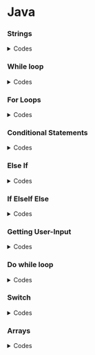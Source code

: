 # Java

### Strings


  <details>
  <summary>Codes</summary>

   ```
  
  Strings in Java are Objects that are backed internally by a char array. Since arrays are
  immutable(cannot grow), Strings are immutable as well. Whenever a change to a String is made,
  an entirely new String is created. 
 
    
    public class Application
    {
    public static void main(String[] args)
    {
    int myInt = 7;
    
    String text = "Hello";
    String blank ="";
    String name = "Bob";
    
    String greeting = text +\blank + name;
    System.out.println(greeting);
    System.out.println("Hello"+" " + "Bob");
    System.out.println("My integer is: " + myInt);
    double myDouble = 7.8;
    System.out.println("My number is: " +my Double + ".");
    
    }
    }
    
  ```  
  </details>
  
  
### While loop
 
 <details>
 <summary>Codes</summary>
  
  ```
  
  public class Application{
  public static void main(String[] args){
  int value = 10;
  boolean loop= 4 < 5;
                      while( value<10){
  
                      System.out.println("Hello" + value);
  /*if(loop==5){
  break;
  }*/
  value=value+1;
                      
    
   }
  }
  
  ```
 </details>
 
  
 ### For Loops
  
  <details>
  <summary>Codes</summary>
  
  ```
  
  public class Application{
  public static void main(String[] args){
  for(int i=0; i<5; i++){
                    System.out.print("The value of i is: %d\n", i);
                    }
               }
          }
                    
  ```
 </details>
  
  
 ### Conditional Statements
  
  <details>
  <summary>Codes</summary>
    
   ```
    
    public class Application{
    public static void main(String[] args){
    int myInt=20;
    
    if(myInt<30){
    System.out.println("Yes, It's true!");
                  else{
    System.out.println("No, it's false!");
                  }
                  
    }
  }
                  
  ```
  </details>  
  
    
### Else If    
   
<details>
<summary>Codes</summary>
  
 ```
  
    public class Application{
    public static void main(String[] args){
    int myInt=5;
    
    if(myInt<10){
    System.out.println("Yes, It's true!");
                  else if(myInt<20){
    System.out.println("No, it's false!");
                  }
                  
    }
  }
  
                                     
  ```
  </details>
    
  
 ### If ElseIf Else
    
<details>
<summary>Codes</summary>  
  
```
    
 public class Application{
 public static void main(String[] args){
 int myInt=5;
    
 if(myInt<10){
    System.out.println("Yes, It's true!");
                  else if(myInt<20){
    System.out.println("No, it's false!");
                  }
       else{
    System.out.println("None of the above!");
                  }           
      }
    }  
                                     
  ```
 </details>
    
    
### Getting User-Input
  
  <details>
  <summary>Codes</summary>
    
  ```
    
    import java.until.Scanner;
    
    public class Application{
    public static void main(String[] args){
    //Create scanner object
    Scanner input=new Scanner(System.in);
    
    //Output the program
    System.out.println("Enter the integer/float/double/char/string: ");
    
    //Wait for the user to enter something
    int/float/double/char/string value = input.nextInt/Float/Double/Char/String();
    
    //Tell then what they entered
    System.out.println("You Entered: " + line/value);
    
    }
    }
    
    
  ```
  </details>
    
  
### Do while loop
  
  <details>
  <summary>Codes </summary>
    
  ```
    
    import java.until.Scanner;
    
    public class App{
    public static void main(String[] args){
    
    Scanner scanner = new Scanner(System.in):
    /*
    System.out.println("Enter a number: ");
    int value = scanner.nextInt();
    
    while(value i=5){
    System.out.println("Enter a number: ");
    value = scanner.nextInt();
    }*/
    
    int value=0;
    do {
    System.out.println("Enter a number: ");
    value = scanner.nextInt();
    }
    while(value !=5);
    
    System.out.println("got 5!");
    
    }
    }
    
  ```
  </details>
    
### Switch
    
  <details>
  <summary>Codes</summary>
    
 ```   
    
    import java.until.Scanner;
    public class Application{
    
    public static void main(String[] args){
    Scanner input = new Scanner(System.in);
    
    System.out.println("Please enter a command: ");
    String text = input.nextLine();
    
    switch(text){
    case "start";
    System.out.println("Machine Started!");
    break;
    
    case "stop";
    System.out.println("Machine Stopped!");
    break;
    
    default:
    System.out.println("Command not recognized!");
    }
    }
    }
    
  ```
    
   </details>
    
### Arrays
   
   <details>
   <summary>Codes</summary>
     
  ```
     
     public class App{
     public static void main(String[] args){
     int value = 7;
     int[] values;
     values = new int[3];
     
     System.out.println(values[0]);
     
     values[0] = 10;
     values[1] = 20;
     values[2] = 30;
     
     System.out.println(values[0]);
     System.out.println(values[1]);
     System.out.println(values[2]);
     
     for(int i=0; i<values.length; i++){
             System.out.println(values[i]);
     }
     int[] numbers = {5, 6, 7};
     for(int i=0; i<numbers.length; i++){
     System.out.println(number[i]);
     }
     }
     }
     
  ```
     
     </details>
    
     
 ### Arrays of Strings
 
    <details>
    <summary>Codes</summary>
      
   ``` 
      
      public class App {
      public static void main(String[] args){
      String[] words = new String[3];
      
      words[0] = "Hello";
      words[1] = "to";
      words[2] = "you";
      
      System.out.println(words[2]);
      String[] fruits = {"apple", "banana", "pear", "kiwi");;
      
      for(String fruit: fruits){
      System.out.println(fruit);
      }
      int value = 0;
      String text = null;
      System.out.println(text);
      String[] texts = new String[2];
      System.out.println(texts[0]);
      texts[0] = "one";
      }
      }
      
   ``` 
      
    </details>
